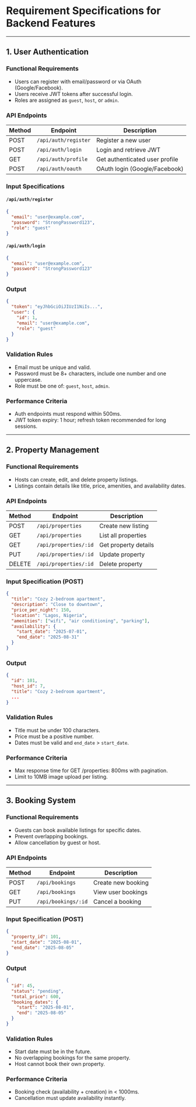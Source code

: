 # Requirement Specifications for Backend Features

---

##  1. **User Authentication**

### **Functional Requirements**

* Users can register with email/password or via OAuth (Google/Facebook).
* Users receive JWT tokens after successful login.
* Roles are assigned as `guest`, `host`, or `admin`.

### **API Endpoints**

| Method | Endpoint             | Description                    |
| ------ | -------------------- | ------------------------------ |
| POST   | `/api/auth/register` | Register a new user            |
| POST   | `/api/auth/login`    | Login and retrieve JWT         |
| GET    | `/api/auth/profile`  | Get authenticated user profile |
| POST   | `/api/auth/oauth`    | OAuth login (Google/Facebook)  |

### **Input Specifications**

#### `/api/auth/register`

```json
{
  "email": "user@example.com",
  "password": "StrongPassword123",
  "role": "guest"
}
```

#### `/api/auth/login`

```json
{
  "email": "user@example.com",
  "password": "StrongPassword123"
}
```

### **Output**

```json
{
  "token": "eyJhbGciOiJIUzI1NiIs...",
  "user": {
    "id": 1,
    "email": "user@example.com",
    "role": "guest"
  }
}
```

### **Validation Rules**

* Email must be unique and valid.
* Password must be 8+ characters, include one number and one uppercase.
* Role must be one of: `guest`, `host`, `admin`.

### **Performance Criteria**

* Auth endpoints must respond within 500ms.
* JWT token expiry: 1 hour; refresh token recommended for long sessions.

---

## 2. **Property Management**

### **Functional Requirements**

* Hosts can create, edit, and delete property listings.
* Listings contain details like title, price, amenities, and availability dates.

### **API Endpoints**

| Method | Endpoint              | Description          |
| ------ | --------------------- | -------------------- |
| POST   | `/api/properties`     | Create new listing   |
| GET    | `/api/properties`     | List all properties  |
| GET    | `/api/properties/:id` | Get property details |
| PUT    | `/api/properties/:id` | Update property      |
| DELETE | `/api/properties/:id` | Delete property      |

### **Input Specification (POST)**

```json
{
  "title": "Cozy 2-bedroom apartment",
  "description": "Close to downtown",
  "price_per_night": 150,
  "location": "Lagos, Nigeria",
  "amenities": ["wifi", "air conditioning", "parking"],
  "availability": {
    "start_date": "2025-07-01",
    "end_date": "2025-08-31"
  }
}
```

### **Output**

```json
{
  "id": 101,
  "host_id": 7,
  "title": "Cozy 2-bedroom apartment",
  ...
}
```

###  **Validation Rules**

* Title must be under 100 characters.
* Price must be a positive number.
* Dates must be valid and `end_date` > `start_date`.

###  **Performance Criteria**

* Max response time for GET /properties: 800ms with pagination.
* Limit to 10MB image upload per listing.

---

##  3. **Booking System**

###  **Functional Requirements**

* Guests can book available listings for specific dates.
* Prevent overlapping bookings.
* Allow cancellation by guest or host.

###  **API Endpoints**

| Method | Endpoint            | Description        |
| ------ | ------------------- | ------------------ |
| POST   | `/api/bookings`     | Create new booking |
| GET    | `/api/bookings`     | View user bookings |
| PUT    | `/api/bookings/:id` | Cancel a booking   |

### **Input Specification (POST)**

```json
{
  "property_id": 101,
  "start_date": "2025-08-01",
  "end_date": "2025-08-05"
}
```

### **Output**

```json
{
  "id": 45,
  "status": "pending",
  "total_price": 600,
  "booking_dates": {
    "start": "2025-08-01",
    "end": "2025-08-05"
  }
}
```

### **Validation Rules**

* Start date must be in the future.
* No overlapping bookings for the same property.
* Host cannot book their own property.

### **Performance Criteria**

* Booking check (availability + creation) in < 1000ms.
* Cancellation must update availability instantly.
